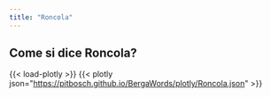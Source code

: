 ```yaml
---
title: "Roncola"
---
```


## Come si dice Roncola?

{{< load-plotly >}}
{{< plotly json="https://pitbosch.github.io/BergaWords/plotly/Roncola.json" >}}